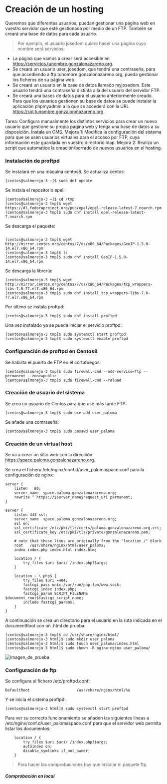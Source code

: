 # Creación de un hosting
Queremos que diferentes usuarios, puedan gestionar una página web en vuestro servidor que esté gestionada por medio de un FTP. También se creará una base de datos para cada usuario.

> Por ejemplo, el usuario josedom quiere hacer una página cuyo nombre será servicios:
- La página que vamos a crear será accesible en https://servicios.tunombre.gonzalonazareno.org.
- Se creará un usuario user_josedom, que tendrá una contraseña, para que accediendo a ftp.tunombre.gonzalonazareno.org, pueda gestionar los ficheros de su página web.
- Se creará un usuario en la base de datos llamado myjosedom. Este usuario tendrá una contraseña distinta a la del usuario del servidor FTP.
- Se creará una bases de datos para el usuario anteriormente creado. Para que los usuarios gestionen su base de datos se puede instalar la aplicación phpmyadmin a la que se accederá con la URL https://sql.tunombre.gonzalonmazareno.org.

Tarea: Configura manualmente los distintos servicios para crear un nuevo usuario que gestione su propia página web y tenga una base de datos a su disposición. Instala un CMS.
Mejora 1: Modifica la configuración del sistema para que se usen usuarios virtuales para el acceso por FTP, cuya información este guardada en vuestro directorio ldap.
Mejora 2: Realiza un script que automatice la creación/borrado de nuevos usuarios en el hosting.

### Instalación de proftpd
Se instalará en una máquina centos8.
Se actualiza centos:
~~~
[centos@salmorejo-3 ~]$ sudo dnf update
~~~

Se instala el repositorio epel:
~~~
[centos@salmorejo-3 ~]$ cd /tmp
[centos@salmorejo-3 tmp]$ wget https://dl.fedoraproject.org/pub/epel/epel-release-latest-7.noarch.rpm
[centos@salmorejo-3 tmp]$ sudo dnf install epel-release-latest-7.noarch.rpm 
~~~

Se descarga el paquete:
~~~

[centos@salmorejo-3 tmp]$ wget http://mirror.centos.org/centos/7/os/x86_64/Packages/GeoIP-1.5.0-14.el7.x86_64.rpm
[centos@salmorejo-3 tmp]$ ls
[centos@salmorejo-3 tmp]$ sudo dnf install GeoIP-1.5.0-14.el7.x86_64.rpm
~~~

Se descarga la librería:
~~~
[centos@salmorejo-3 tmp]$ wget http://mirror.centos.org/centos/7/os/x86_64/Packages/tcp_wrappers-libs-7.6-77.el7.x86_64.rpm
[centos@salmorejo-3 tmp]$ sudo dnf install tcp_wrappers-libs-7.6-77.el7.x86_64.rpm 
~~~

Por último se instala proftpd:
~~~
[centos@salmorejo-3 tmp]$ sudo dnf install proftpd
~~~

Una vez instalado ya se puede iniciar el servicio proftpd:
~~~
[centos@salmorejo-3 tmp]$ sudo systemctl start proftpd
[centos@salmorejo-3 tmp]$ sudo systemctl enable proftpd
~~~

### Configuración de proftpd en Centos8
Se habilita el puerto de FTP en el cortafuegos:
~~~
[centos@salmorejo-3 tmp]$ sudo firewall-cmd --add-service=ftp --permanent --zone=public
[centos@salmorejo-3 tmp]$ sudo firewall-cmd --reload
~~~

### Creación de usuario del sistema
Se crea un usuario de Centos para que use más tarde FTP:
~~~
[centos@salmorejo-3 tmp]$ sudo useradd user_paloma
~~~

Se añade una contraseña:
~~~
[centos@salmorejo-3 tmp]$ sudo passwd user_paloma
~~~

### Creación de un virtual host
Se va a crear un sitio web con la dirección: https://space.paloma.gonzalonazareno.org.

Se crea el fichero /etc/nginx/conf.d/user_palomaspace.conf para la configuración de nginx:
~~~
server {
    listen	 80;
    server_name  space.paloma.gonzalonazareno.org;
    rewrite ^ https://$server_name$request_uri permanent;
}

server {
    listen 443 ssl;
    server_name  space.paloma.gonzalonazareno.org;
    ssl on;
    ssl_certificate /etc/pki/tls/certs/paloma.gonzalonazareno.org.crt;
    ssl_certificate_key /etc/pki/tls/private/gonzalonazareno.pem;

    # note that these lines are originally from the "location /" block
    root   /usr/share/nginx/html/user_paloma;
    index index.php index.html index.htm;

    location / {
        try_files $uri $uri/ /index.php?$args;
    }

    location ~ \.php$ {
        try_files $uri =404;
        fastcgi_pass unix:/var/run/php-fpm/www.sock;
        fastcgi_index index.php;
        fastcgi_param SCRIPT_FILENAME $document_root$fastcgi_script_name;
        include fastcgi_params;
    }
}
~~~

A continuación se crea un directorio para el usuario en la ruta indicada en el documentRoot con un .html de prueba:
~~~
[centos@salmorejo-3 tmp]$ cd /usr/share/nginx/html/
[centos@salmorejo-3 html]$ sudo mkdir user_paloma
[centos@salmorejo-3 html]$ sudo touch user_paloma/index.html
[centos@salmorejo-3 html]$ sudo chown -R nginx:nginx user_paloma/ 
~~~

![imagen_de_prueba](image/aimg.png)

### Configuración de ftp
Se configura el fichero /etc/proftpd.conf:
~~~
DefaultRoot                     /usr/share/nginx/html/%u
~~~

Y se inicia el sistema proftpd:
~~~
[centos@salmorejo-3 html]$ sudo systemctl start proftpd
~~~

Para ver su correcto funcionamiento se añaden las siguientes líneas a /etc/nginx/conf.d/user_palomaspace.conf para que el servidor web permita listar los documentos:
~~~
    location / {
        try_files $uri $uri/ /index.php?$args;
        autoindex on;
        disable_symlinks if_not_owner;
    }
~~~

> Para hacer las comprobaciones hay que instalar el paquete ftp.

##### Comprobación en local